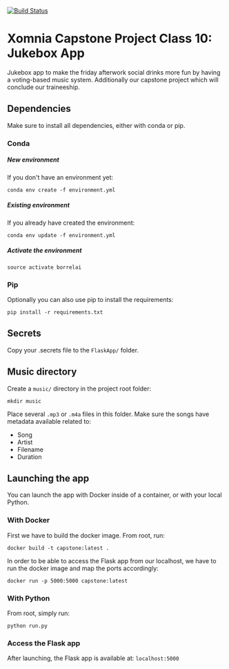 [![Build Status](https://travis-ci.com/Rukshar/capstone-class-10.svg?branch=master)](https://travis-ci.com/Rukshar/capstone-class-10)

# Xomnia Capstone Project Class 10: Jukebox App
Jukebox app to make the friday afterwork social drinks more fun by having a voting-based music system. Additionally 
our capstone project which will conclude our traineeship. 

## Dependencies

Make sure to install all dependencies, either with conda or pip. 

### Conda

##### New environment
If you don't have an environment yet:


```conda env create -f environment.yml```

##### Existing environment
If you already have created the environment:

```conda env update -f environment.yml```

##### Activate the environment

```source activate borrelai```

### Pip

Optionally you can also use pip to install the requirements:

```pip install -r requirements.txt```

## Secrets 

Copy your .secrets file to the `FlaskApp/` folder.


## Music directory

Create a `music/` directory in the project root folder:

```mkdir music```

Place several `.mp3` or `.m4a` files in this folder. Make sure the songs have metadata available related to:
- Song
- Artist
- Filename
- Duration

## Launching the app

You can launch the app with Docker inside of a container, or with  your local Python.
### With Docker

First we have to build the docker image. From root, run:

```docker build -t capstone:latest .```

In order to be able to access the Flask app from our localhost, we have to run the docker image and map the ports accordingly:

```docker run -p 5000:5000 capstone:latest```

### With Python

From root, simply run:

```python run.py```

### Access the Flask app

After launching, the Flask app is available at: `localhost:5000`






